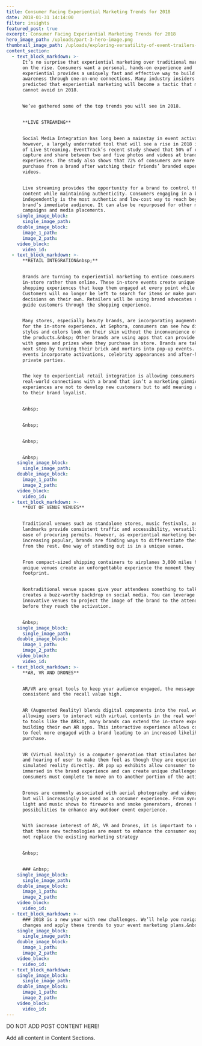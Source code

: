 ```yaml
---
title: Consumer Facing Experiential Marketing Trends for 2018
date: 2018-01-31 14:14:00
filter: insights
featured_post: true
excerpt: Consumer Facing Experiential Marketing Trends for 2018
hero_image_path: /uploads/part-3-hero-image.png
thumbnail_image_path: /uploads/exploring-versatility-of-event-trailers-part-3-food-trucks.jpg
content_section:
  - text_block_markdown: >-
      It’s no surprise that experiential marketing over traditional marketing is
      on the rise. Consumers want a personal, hands-on experience and
      experiential provides a uniquely fast and effective way to build brand
      awareness through one-on-one connections. Many industry insiders have
      predicted that experiential marketing will become a tactic that marketers
      cannot avoid in 2018.


      We’ve gathered some of the top trends you will see in 2018.


      **LIVE STREAMING**


      Social Media Integration has long been a mainstay in event activations,
      however, a largely underrated tool that will see a rise in 2018 is the use
      of Live Streaming. EventTrack’s recent study showed that 50% of consumers
      capture and share between two and five photos and videos at branded
      experiences. The study also shows that 72% of consumers are more likely to
      purchase from a brand after watching their friends’ branded experience
      videos.


      Live streaming provides the opportunity for a brand to control their
      content while maintaining authenticity. Consumers engaging in a brand
      independently is the most authentic and low-cost way to reach beyond the
      brand’s immediate audience. It can also be repurposed for other marketing
      campaigns and media placements.
    single_image_block:
      single_image_path:
    double_image_block:
      image_1_path:
      image_2_path:
    video_block:
      video_id:
  - text_block_markdown: >-
      **RETAIL INTEGRATION&nbsp;**


      Brands are turning to experiential marketing to entice consumers to shop
      in-store rather than online. These in-store events create unique in-person
      shopping experiences that keep them engaged at every point while shopping.
      Customers will no longer be left to search for items or make purchase
      decisions on their own. Retailers will be using brand advocates and AI to
      guide customers through the shopping experience.


      Many stores, especially beauty brands, are incorporating augmented reality
      for the in-store experience. At Sephora, consumers can see how different
      styles and colors look on their skin without the inconvenience of applying
      the products.&nbsp; Other brands are using apps that can provide users
      with games and prizes when they purchase in store. Brands are taking the
      next step by turning their brick and mortars into pop-up events. These
      events incorporate activations, celebrity appearances and after-hours
      private parties.


      The key to experiential retail integration is allowing consumers to forge
      real-world connections with a brand that isn’t a marketing gimmick. These
      experiences are not to develop new customers but to add meaning and value
      to their brand loyalist.


      &nbsp;


      &nbsp;


      &nbsp;


      &nbsp;
    single_image_block:
      single_image_path:
    double_image_block:
      image_1_path:
      image_2_path:
    video_block:
      video_id:
  - text_block_markdown: >-
      **OUT OF VENUE VENUES**


      Traditional venues such as standalone stores, music festivals, and
      landmarks provide consistent traffic and accessibility, versatility, and
      ease of procuring permits. However, as experiential marketing becomes
      increasing popular, brands are finding ways to differentiate their events
      from the rest. One way of standing out is in a unique venue.


      From compact-sized shipping containers to airplanes 3,000 miles high,
      unique venues create an unforgettable experience the moment they enter the
      footprint.


      Nontraditional venue spaces give your attendees something to talk about,
      creates a buzz-worthy backdrop on social media. You can leverage
      innovative venues to project the image of the brand to the attendees
      before they reach the activation.


      &nbsp;
    single_image_block:
      single_image_path:
    double_image_block:
      image_1_path:
      image_2_path:
    video_block:
      video_id:
  - text_block_markdown: >-
      **AR, VR AND DRONES**


      AR/VR are great tools to keep your audience engaged, the message
      consistent and the recall value high.


      AR (Augmented Reality) blends digital components into the real world
      allowing users to interact with virtual contents in the real world. Thanks
      to tools like the ARkit, many brands can extend the in-store experience by
      building their own AR apps. This interactive experience allows consumers
      to feel more engaged with a brand leading to an increased likelihood of
      purchase.


      VR (Virtual Reality) is a computer generation that stimulates both vision
      and hearing of user to make them feel as though they are experiencing the
      simulated reality directly. AR pop up exhibits allow consumer to be fully
      immersed in the brand experience and can create unique challenges that
      consumers must complete to move on to another portion of the activation.


      Drones are commonly associated with aerial photography and videography,
      but will increasingly be used as a consumer experience. From synchronized
      light and music shows to fireworks and smoke generators, drones have the
      possibilities to enhance any outdoor event experience.


      With increase interest of AR, VR and Drones, it is important to remember
      that these new technologies are meant to enhance the consumer experience
      not replace the existing marketing strategy


      &nbsp;


      ### &nbsp;
    single_image_block:
      single_image_path:
    double_image_block:
      image_1_path:
      image_2_path:
    video_block:
      video_id:
  - text_block_markdown: >-
      ### 2018 is a new year with new challenges. We’ll help you navigate these
      changes and apply these trends to your event marketing plans.&nbsp;
    single_image_block:
      single_image_path:
    double_image_block:
      image_1_path:
      image_2_path:
    video_block:
      video_id:
  - text_block_markdown:
    single_image_block:
      single_image_path:
    double_image_block:
      image_1_path:
      image_2_path:
    video_block:
      video_id:
---
```



DO NOT ADD POST CONTENT HERE!

Add all content in Content Sections.
